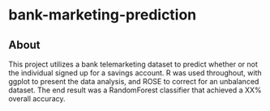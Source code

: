 # bank-marketing-prediction

## About

This project utilizes a bank telemarketing dataset to predict whether or not the individual signed up for a savings account.  R was used throughout, with ggplot to present the data analysis, and ROSE to correct for an unbalanced dataset.  The end result was a RandomForest classifier that achieved a XX% overall accuracy.